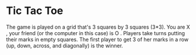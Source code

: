 # Tic Tac Toe
The game is played on a grid that's 3 squares by 3 squares (3*3). You are X , your friend (or the computer in this case) is O . Players take turns putting their marks in empty squares. The first player to get 3 of her marks in a row (up, down, across, and diagonally) is the winner.
